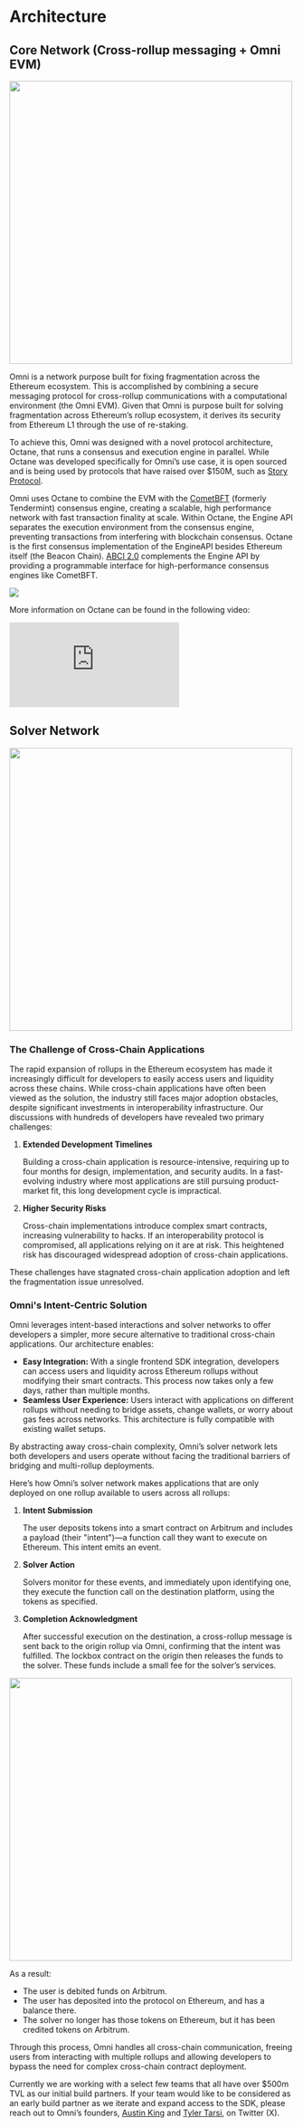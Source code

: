 # Architecture

## Core Network (Cross-rollup messaging + Omni EVM)

<img src="/img/core_architecture.jpg" width="500px"/>

Omni is a network purpose built for fixing fragmentation across the Ethereum ecosystem. This is accomplished by combining a secure messaging protocol for cross-rollup communications with a computational environment (the Omni EVM). Given that Omni is purpose built for solving fragmentation across Ethereum’s rollup ecosystem, it derives its security from Ethereum L1 through the use of re-staking.

To achieve this, Omni was designed with a novel protocol architecture, Octane, that runs a consensus and execution engine in parallel. While Octane was developed specifically for Omni’s use case, it is open sourced and is being used by protocols that have raised over $150M, such as [Story Protocol](https://www.story.foundation/).

Omni uses Octane to combine the EVM with the [CometBFT](https://docs.cometbft.com/v0.38/) (formerly Tendermint) consensus engine, creating a scalable, high performance network with fast transaction finality at scale. Within Octane, the Engine API separates the execution environment from the consensus engine, preventing transactions from interfering with blockchain consensus. Octane is the first consensus implementation of the EngineAPI besides Ethereum itself (the Beacon Chain). [ABCI 2.0](https://docs.cometbft.com/v1.0/spec/abci/) complements the Engine API by providing a programmable interface for high-performance consensus engines like CometBFT.

<img src="/img/octane_architecture.jpg"/>

More information on Octane can be found in the following video:

<div style={{ position: 'relative', paddingBottom: '56.25%', height: 0, overflow: 'hidden', maxWidth: '100%', }}>
  <iframe
    src="https://www.youtube.com/embed/hrGgvypAMvA"
    style={{ position: 'absolute', top: 0, left: 0, width: '100%', height: '100%' }}
    frameBorder="0"
    allow="accelerometer; autoplay; clipboard-write; encrypted-media; gyroscope; picture-in-picture"
    allowFullScreen
  ></iframe>
</div>


## Solver Network

<img src="/img/solver_architecture.jpg" width="500px"/>

### The Challenge of Cross-Chain Applications

The rapid expansion of rollups in the Ethereum ecosystem has made it increasingly difficult for developers to easily access users and liquidity across these chains. While cross-chain applications have often been viewed as the solution, the industry still faces major adoption obstacles, despite significant investments in interoperability infrastructure. Our discussions with hundreds of developers have revealed two primary challenges:

1. **Extended Development Timelines**

    Building a cross-chain application is resource-intensive, requiring up to four months for design, implementation, and security audits. In a fast-evolving industry where most applications are still pursuing product-market fit, this long development cycle is impractical.

2. **Higher Security Risks**

    Cross-chain implementations introduce complex smart contracts, increasing vulnerability to hacks. If an interoperability protocol is compromised, all applications relying on it are at risk. This heightened risk has discouraged widespread adoption of cross-chain applications.


These challenges have stagnated cross-chain application adoption and left the fragmentation issue unresolved.

### Omni's Intent-Centric Solution

Omni leverages intent-based interactions and solver networks to offer developers a simpler, more secure alternative to traditional cross-chain applications. Our architecture enables:

- **Easy Integration:** With a single frontend SDK integration, developers can access users and liquidity across Ethereum rollups without modifying their smart contracts. This process now takes only a few days, rather than multiple months.
- **Seamless User Experience:** Users interact with applications on different rollups without needing to bridge assets, change wallets, or worry about gas fees across networks. This architecture is fully compatible with existing wallet setups.

By abstracting away cross-chain complexity, Omni’s solver network lets both developers and users operate without facing the traditional barriers of bridging and multi-rollup deployments.

Here’s how Omni’s solver network makes applications that are only deployed on one rollup available to users across all rollups:

1. **Intent Submission**

    The user deposits tokens into a smart contract on Arbitrum and includes a payload (their "intent")—a function call they want to execute on Ethereum. This intent emits an event.

2. **Solver Action**

    Solvers monitor for these events, and immediately upon identifying one, they execute the function call on the destination platform, using the tokens as specified.

3. **Completion Acknowledgment**

    After successful execution on the destination, a cross-rollup message is sent back to the origin rollup via Omni, confirming that the intent was fulfilled. The lockbox contract on the origin then releases the funds to the solver. These funds include a small fee for the solver’s services.


<img src="/img/solver_model.jpg" width="500px"/>

As a result:

- The user is debited funds on Arbitrum.
- The user has deposited into the protocol on Ethereum, and has a balance there.
- The solver no longer has those tokens on Ethereum, but it has been credited tokens on Arbitrum.

Through this process, Omni handles all cross-chain communication, freeing users from interacting with multiple rollups and allowing developers to bypass the need for complex cross-chain contract deployment.

Currently we are working with a select few teams that all have over $500m TVL as our initial build partners. If your team would like to be considered as an early build partner as we iterate and expand access to the SDK, please reach out to Omni’s founders, [Austin King](https://x.com/0xASK) and [Tyler Tarsi](https://x.com/ttarsi_), on Twitter (X).
